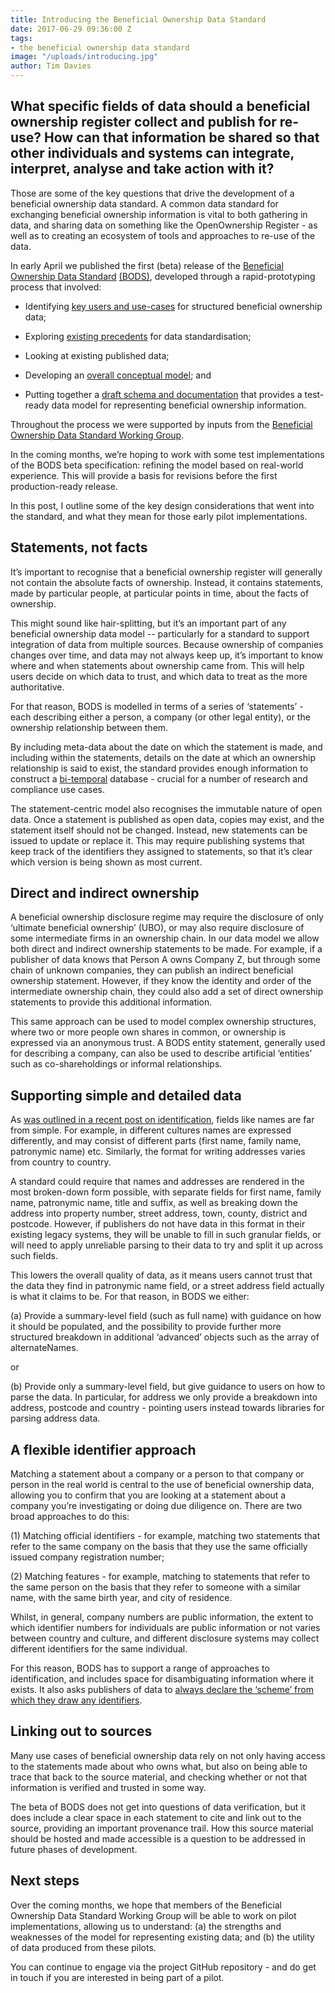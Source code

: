 ```yaml
---
title: Introducing the Beneficial Ownership Data Standard
date: 2017-06-29 09:36:00 Z
tags:
- the beneficial ownership data standard
image: "/uploads/introducing.jpg"
author: Tim Davies
---
```


## What specific fields of data should a beneficial ownership register collect and publish for re-use? How can that information be shared so that other individuals and systems can integrate, interpret, analyse and take action with it?

Those are some of the key questions that drive the development of a beneficial ownership data standard. A common data standard for exchanging beneficial ownership information is vital to both gathering in data, and sharing data on something like the OpenOwnership Register - as well as to creating an ecosystem of tools and approaches to re-use of the data.

In early April we published the first (beta) release of the [Beneficial Ownership Data Standard](http://beneficial-ownership-data-standard.readthedocs.io/en/master/) [(BODS)](http://beneficial-ownership-data-standard.readthedocs.io/en/master/), developed through a rapid-prototyping process that involved:

* Identifying [key users and use-cases](https://github.com/openownership/data-standard/issues/4) for structured beneficial ownership data;

* Exploring [existing precedents](https://github.com/openownership/data-standard/issues/3) for data standardisation;

* Looking at existing published data;

* Developing an [overall conceptual model](https://github.com/openownership/data-standard/issues/7); and

* Putting together a [draft schema and documentation](http://beneficial-ownership-data-standard.readthedocs.io/en/master/schema.html) that provides a test-ready data model for representing beneficial ownership information.

Throughout the process we were supported by inputs from the [Beneficial Ownership Data Standard Working Group](http://beneficial-ownership-data-standard.readthedocs.io/en/master/governance.html#membership-term-and-role).

In the coming months, we’re hoping to work with some test implementations of the BODS beta specification: refining the model based on real-world experience. This will provide a basis for revisions before the first production-ready release.

In this post, I outline some of the key design considerations that went into the standard, and what they mean for those early pilot implementations.

## Statements, not facts

It’s important to recognise that a beneficial ownership register will generally not contain the absolute facts of ownership. Instead, it contains statements, made by particular people, at particular points in time, about the facts of ownership.

This might sound like hair-splitting, but it’s an important part of any beneficial ownership data model -- particularly for a standard to support integration of data from multiple sources. Because ownership of companies changes over time, and data may not always keep up, it’s important to know where and when statements about ownership came from. This will help users decide on which data to trust, and which data to treat as the more authoritative.

For that reason, BODS is modelled in terms of a series of ‘statements’ - each describing either a person, a company (or other legal entity), or the ownership relationship between them.

By including meta-data about the date on which the statement is made, and including within the statements, details on the date at which an ownership relationship is said to exist, the standard provides enough information to construct a [bi-temporal](https://en.wikipedia.org/wiki/Bitemporal_Modeling) database - crucial for a number of research and compliance use cases.

The statement-centric model also recognises the immutable nature of open data. Once a statement is published as open data, copies may exist, and the statement itself should not be changed. Instead, new statements can be issued to update or replace it. This may require publishing systems that keep track of the identifiers they assigned to statements, so that it’s clear which version is being shown as most current.

## Direct and indirect ownership

A beneficial ownership disclosure regime may require the disclosure of only ‘ultimate beneficial ownership’ (UBO), or may also require disclosure of some intermediate firms in an ownership chain. In our data model we allow both direct and indirect ownership statements to be made. For example, if a publisher of data knows that Person A owns Company Z, but through some chain of unknown companies, they can publish an indirect beneficial ownership statement. However, if they know the identity and order of the intermediate ownership chain, they could also add a set of direct ownership statements to provide this additional information.

This same approach can be used to model complex ownership structures, where two or more people own shares in common, or ownership is expressed via an anonymous trust. A BODS entity statement, generally used for describing a company, can also be used to describe artificial ‘entities’ such as co-shareholdings or informal relationships.

## Supporting simple and detailed data

As [was outlined in a recent post on identification](http://openownership.org/news/identity-and-identifiers-what-weve-learned/), fields like names are far from simple. For example, in different cultures names are expressed differently, and may consist of different parts (first name, family name, patronymic name) etc. Similarly, the format for writing addresses varies from country to country.

A standard could require that names and addresses are rendered in the most broken-down form possible, with separate fields for first name, family name, patronymic name, title and suffix, as well as breaking down the address into property number, street address, town, county, district and postcode. However, if publishers do not have data in this format in their existing legacy systems, they will be unable to fill in such granular fields, or will need to apply unreliable parsing to their data to try and split it up across such fields.

This lowers the overall quality of data, as it means users cannot trust that the data they find in patronymic name field, or a street address field actually is what it claims to be. For that reason, in BODS we either:

\(a) Provide a summary-level field (such as full name) with guidance on how it should be populated, and the possibility to provide further more structured breakdown in additional ‘advanced’ objects such as the array of alternateNames.

or

\(b) Provide only a summary-level field, but give guidance to users on how to parse the data. In particular, for address we only provide a breakdown into address, postcode and country - pointing users instead towards libraries for parsing address data.

## A flexible identifier approach

Matching a statement about a company or a person to that company or person in the real world is central to the use of beneficial ownership data, allowing you to confirm that you are looking at a statement about a company you’re investigating or doing due diligence on. There are two broad approaches to do this:

\(1) Matching official identifiers - for example, matching two statements that refer to the same company on the basis that they use the same officially issued company registration number;

\(2) Matching features - for example, matching to statements that refer to the same person on the basis that they refer to someone with a similar name, with the same birth year, and city of residence.

Whilst, in general, company numbers are public information, the extent to which identifier numbers for individuals are public information or not varies between country and culture, and different disclosure systems may collect different identifiers for the same individual.

For this reason, BODS has to support a range of approaches to identification, and includes space for disambiguating information where it exists. It also asks publishers of data to [always declare the ‘scheme’ from which they draw any identifiers](http://beneficial-ownership-data-standard.readthedocs.io/en/latest/schema.html#identifier).

## Linking out to sources

Many use cases of beneficial ownership data rely on not only having access to the statements made about who owns what, but also on being able to trace that back to the source material, and checking whether or not that information is verified and trusted in some way.

The beta of BODS does not get into questions of data verification, but it does include a clear space in each statement to cite and link out to the source, providing an important provenance trail. How this source material should be hosted and made accessible is a question to be addressed in future phases of development.

## Next steps

Over the coming months, we hope that members of the Beneficial Ownership Data Standard Working Group will be able to work on pilot implementations, allowing us to understand: (a) the strengths and weaknesses of the model for representing existing data; and (b) the utility of data produced from these pilots.

You can continue to engage via the project GitHub repository - and do get in touch if you are interested in being part of a pilot.
